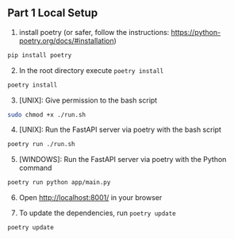 ## Part 1 Local Setup

1. install poetry (or safer, follow the instructions: https://python-poetry.org/docs/#installation)
```bash
pip install poetry
```

2. In the root directory execute `poetry install`
```bash
poetry install
```

3. [UNIX]: Give permission to the bash script
```bash
sudo chmod +x ./run.sh
```

4. [UNIX]: Run the FastAPI server via poetry with the bash script
```bash
poetry run ./run.sh
```

5. [WINDOWS]: Run the FastAPI server via poetry with the Python command
```bash
poetry run python app/main.py
```

6. Open [http://localhost:8001/](http://localhost:8001/) in your browser


7. To update the dependencies, run `poetry update`
```bash
poetry update
```
